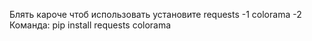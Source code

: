 Блять кароче чтоб использовать установите
requests -1
colorama -2
Команда: 
pip install requests colorama
